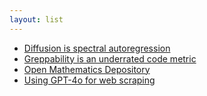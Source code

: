 ```yaml
---
layout: list
---
```


 - [Diffusion is spectral autoregression](https://sander.ai/2024/09/02/spectral-autoregression.html)
 - [Greppability is an underrated code metric](https://morizbuesing.com/blog/greppability-code-metric/)
 - [Open Mathematics Depository](https://openmathdep.tuxfamily.org/)
 - [Using GPT-4o for web scraping](https://blancas.io/blog/ai-web-scraper/)
